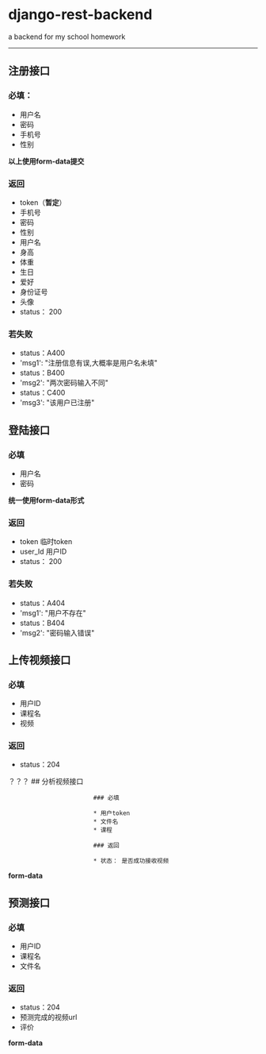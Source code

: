 # django-rest-backend

a backend for my school homework

---

## 注册接口

### 必填：

* 用户名
* 密码
* 手机号
* 性别

**以上使用form-data提交**

### 返回

* token（**暂定**）
* 手机号
* 密码
* 性别
* 用户名
* 身高
* 体重
* 生日
* 爱好
* 身份证号
* 头像
* status： 200

### 若失败

* status：A400
* 'msg1': "注册信息有误,大概率是用户名未填"
* status：B400
* 'msg2': "两次密码输入不同"
* status：C400
* 'msg3': "该用户已注册"

## 登陆接口

### 必填

* 用户名
* 密码

**统一使用form-data形式**

### 返回

* token 临时token
* user_Id 用户ID
* status： 200

### 若失败

* status：A404
* 'msg1': "用户不存在"
* status：B404
* 'msg2': "密码输入错误"

## 上传视频接口

### 必填

* 用户ID
* 课程名
* 视频

### 返回

* status：204

？？？                         ## 分析视频接口

                            ### 必填

                            * 用户token
                            * 文件名
                            * 课程

                            ### 返回

                            * 状态： 是否成功接收视频

**form-data**

## 预测接口

### 必填

- 用户ID
- 课程名
- 文件名

### 返回

- status：204
- 预测完成的视频url
- 评价

**form-data**
